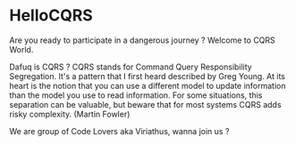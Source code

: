 # HelloCQRS

Are you ready to participate in a dangerous journey ? Welcome to CQRS World.

Dafuq is CQRS ?
CQRS stands for Command Query Responsibility Segregation. It's a pattern that I first heard described by Greg Young. At its heart is the notion that you can use a different model to update information than the model you use to read information. For some situations, this separation can be valuable, but beware that for most systems CQRS adds risky complexity. (Martin Fowler)

We are group of Code Lovers aka Viriathus, wanna join us ?